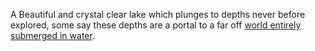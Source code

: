 ---
---

A Beautiful and crystal clear lake which plunges to depths never before explored, some say these depths are a portal to a far off [world entirely submerged in water](../../../world%20entirely%20submerged%20in%20water/world%20entirely%20submerged%20in%20water.md).
